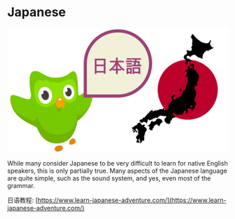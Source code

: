 # Japanese

![](../../.gitbook/assets/image.png)

While many consider Japanese to be very difficult to learn for native English speakers, this is only partially true. Many aspects of the Japanese language are quite simple, such as the sound system, and yes, even most of the grammar.

日语教程: [https://www.learn-japanese-adventure.com/](https://www.learn-japanese-adventure.com/)

